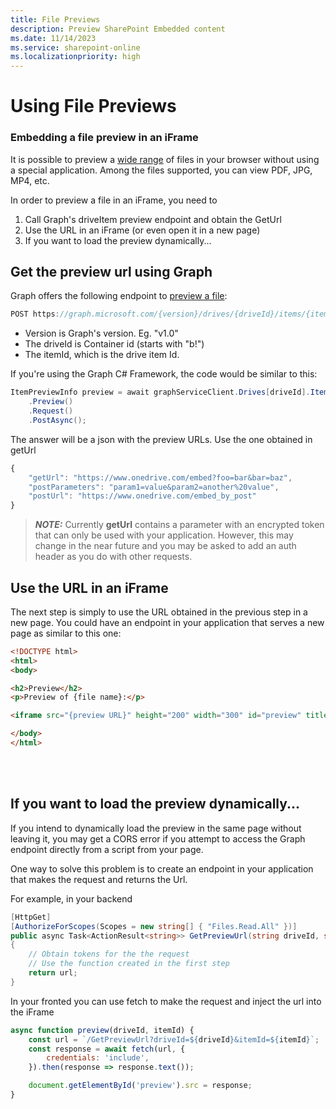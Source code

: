 ```yaml
---
title: File Previews
description: Preview SharePoint Embedded content
ms.date: 11/14/2023
ms.service: sharepoint-online
ms.localizationpriority: high
---
```


# Using File Previews 

### Embedding a file preview in an iFrame

It is possible to preview a 
[wide range](https://support.microsoft.com/en-us/office/file-types-supported-for-previewing-files-in-onedrive-sharepoint-and-teams-e054cd0f-8ef2-4ccb-937e-26e37419c5e4) 
of files in your browser without using a special application. Among the files supported, you can view PDF, JPG, MP4, etc.

In order to preview a file in an iFrame, you need to

1. Call Graph's driveItem preview endpoint and obtain the GetUrl
2. Use the URL in an iFrame (or even open it in a new page)
3. If you want to load the preview dynamically...


## Get the preview url using Graph

Graph offers the following endpoint to [preview a file](https://learn.microsoft.com/en-us/graph/api/driveitem-preview?view=graph-rest-1.0):

```js
POST https://graph.microsoft.com/{version}/drives/{driveId}/items/{itemId}/preview
```
- Version is Graph's version. Eg. "v1.0"
- The driveId is Container id (starts with "b!")
- The itemId, which is the drive item Id.


If you're using the Graph C# Framework, the code would be similar to this:
```cs
ItemPreviewInfo preview = await graphServiceClient.Drives[driveId].Items[itemId]
    .Preview()
    .Request()
    .PostAsync();
```

The answer will be a json with the preview URLs. Use the one obtained in getUrl
```js
{
    "getUrl": "https://www.onedrive.com/embed?foo=bar&bar=baz",
    "postParameters": "param1=value&param2=another%20value",
    "postUrl": "https://www.onedrive.com/embed_by_post"
}
```

> **_NOTE:_** Currently **getUrl** contains a parameter with an encrypted token that can only
be used with your application. However, this may change in the near future and you may be
asked to add an auth header as you do with  other requests.


## Use the URL in an iFrame
The next step is simply to use the URL obtained in the previous step in a new page. You could
have an endpoint in your application that serves a new page as similar to this one:

```html
<!DOCTYPE html>
<html>
<body>

<h2>Preview</h2>
<p>Preview of {file name}:</p>

<iframe src="{preview URL}" height="200" width="300" id="preview" title="Iframe Example"></iframe>

</body>
</html>
```
<br></br>

## If you want to load the preview dynamically...
If you intend to dynamically load the preview in the same page without leaving it,
you may get a CORS error if you attempt to access the Graph endpoint directly from a script from your page.

One way to solve this problem is to create an endpoint in your application that makes the request and
returns the Url.

For example, in your backend
```cs
[HttpGet]
[AuthorizeForScopes(Scopes = new string[] { "Files.Read.All" })]
public async Task<ActionResult<string>> GetPreviewUrl(string driveId, string itemId)
{
    // Obtain tokens for the the request
    // Use the function created in the first step
    return url;
}
```

In your fronted you can use fetch to make the request and inject the url into the iFrame
```js
async function preview(driveId, itemId) {
    const url = `/GetPreviewUrl?driveId=${driveId}&itemId=${itemId}`;
    const response = await fetch(url, {
        credentials: 'include',
    }).then(response => response.text());

    document.getElementById('preview').src = response;
}
```



